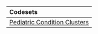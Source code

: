 |Codesets                     |
|:----------------------------|
|[Pediatric Condition Clusters](https://pedsnet.github.io/Variable-Dictionary/pages/other/pcc_codes_md_page.html)|
